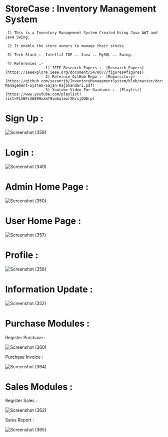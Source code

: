 # StoreCase : Inventory Management System
     1) This is a Inventory Management System Created Using Java AWT and Java Swing. 
     
     2) It enable the store owners to manage their stocks
     
     3) Tech Stack :- IntelliJ IDE .. Java .. MySQL .. Swing.
     
     4) References :-
                      1) IEEE Research Papers :- [Research Papers](https://ieeexplore.ieee.org/document/5478077/figures#figures)
                      2) Refernce GitHub Repo :- [Reporsitory](https://github.com/sazanrjb/InventoryManagementSystem/blob/master/docs/Inventory-Management-System-Sajan-Rajbhandari.pdf)
                      3) Youtube Video For Guidance :- [Playlist](https://www.youtube.com/playlist?list=PL5BFcXE899zxmT9vmSuleorXKrxjOOErp)

# Sign Up :
       
![Screenshot (359)](https://user-images.githubusercontent.com/79002770/142729028-c8efad9b-1fe5-4521-b752-bbe6bd01169d.png)

# Login :

![Screenshot (349)](https://user-images.githubusercontent.com/79002770/142728680-3b35b186-56b7-451a-9e98-67317d6072d2.png)

# Admin Home Page :

![Screenshot (350)](https://user-images.githubusercontent.com/79002770/142728725-29a32344-452a-4ab8-adb8-b4bebafa9e9b.png)

# User Home Page :

![Screenshot (357)](https://user-images.githubusercontent.com/79002770/142728777-e13361a1-ad13-48ee-b3d7-9adee4a51505.png)

# Profile :

![Screenshot (358)](https://user-images.githubusercontent.com/79002770/142728883-5853477f-a9f8-4f53-b829-b75c41d718b1.png)

# Information Update :

![Screenshot (352)](https://user-images.githubusercontent.com/79002770/142729102-608e11fc-0a5c-45dc-a74f-bbc739409651.png)

# Purchase Modules :
   
   Register Purchase :
   
   ![Screenshot (360)](https://user-images.githubusercontent.com/79002770/142729307-09dc49d5-91fc-4840-9fd8-18d64fa952a6.png)
   
   Purchase Invoice :
   
   ![Screenshot (364)](https://user-images.githubusercontent.com/79002770/142729533-e6de5b1c-5235-4771-8495-b05a9919002b.png)
   
# Sales Modules :
   
   Register Sales :
   
   ![Screenshot (362)](https://user-images.githubusercontent.com/79002770/142729567-4a5d02f8-99be-492d-aada-74b4c7838ba8.png)
   
   Sales Report :
   
   ![Screenshot (365)](https://user-images.githubusercontent.com/79002770/142729598-02ac71a8-ab6c-4399-be32-1c4356100eaf.png)
 
